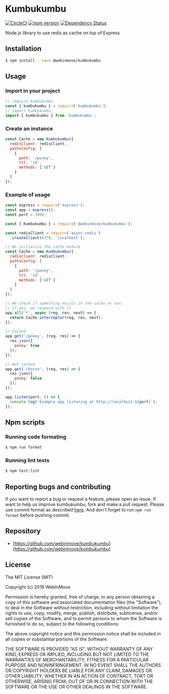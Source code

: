 # Kumbukumbu

[![CircleCI](https://circleci.com/gh/webinmove/kumbukumbu.svg?style=svg)](https://circleci.com/gh/webinmove/kumbukumbu)
[![npm version](https://img.shields.io/npm/v/@webinmove/kumbukumbu.svg)](https://www.npmjs.com/package/@webinmove/kumbukumbu)
[![Dependency Status](https://img.shields.io/david/webinmove/kumbukumbu.svg?style=flat-square)](https://david-dm.org/webinmove/kumbukumbu)

Node.js library to use redis as cache on top of Express

## Installation

```sh
$ npm install --save @webinmove/kumbukumbu
```

## Usage

### Import in your project

```js
// require kumbukumbu
const { kumbukumbu } = require('kumbukumbu');
// import kumbukumbu
import { kumbukumbu } from 'kumbukumbu';
```

### Create an instance

```js
const Cache = new Kumbukumbu({
  redisClient: redisClient,
  pathsConfig: [
    {
      path: '/poney',
      ttl: '1d',
      methods: ['GET']
    }
  ]
});
```

### Example of usage

```js
const express = require('express');
const app = express();
const port = 3000;

const { Kumbukumbu } = require('@webinmove/kumbukumbu');

const redisClient = require('async-redis')
  .createClient(6379, 'localhost');

// We initialize the cache module
const Cache = new Kumbukumbu({
  redisClient: redisClient,
  pathsConfig: [
    {
      path: '/poney',
      ttl: '1d',
      methods: ['GET']
    }
  ]
});

// We check if something exists in the cache or not
// If yes, we respond with it
app.all('*', async (req, res, next) => {
  return Cache.interceptor(req, res, next);
});

// Cached
app.get('/poney', (req, res) => {
  res.json({
    poney: true
  });
});

// Not cached
app.get('/horse', (req, res) => {
  res.json({
    poney: false
  });
});

app.listen(port, () => {
  console.log(`Example app listening at http://localhost:${port}`);
});
```

## Npm scripts

### Running code formating

```sh
$ npm run format
```

### Running lint tests

```sh
$ npm test:lint
```

## Reporting bugs and contributing

If you want to report a bug or request a feature, please open an issue.
If want to help us improve kumbukumbu, fork and make a pull request.
Please use commit format as described [here](https://github.com/angular/angular.js/blob/master/DEVELOPERS.md#-git-commit-guidelines).
And don't forget to run `npm run format` before pushing commit.

## Repository

- [https://github.com/webinmove/kumbukumbu](https://github.com/webinmove/kumbukumbu)

## License

The MIT License (MIT)

Copyright (c) 2019 WebInMove

Permission is hereby granted, free of charge, to any person obtaining a copy
of this software and associated documentation files (the "Software"), to deal
in the Software without restriction, including without limitation the rights
to use, copy, modify, merge, publish, distribute, sublicense, and/or sell
copies of the Software, and to permit persons to whom the Software is
furnished to do so, subject to the following conditions:

The above copyright notice and this permission notice shall be included in all
copies or substantial portions of the Software.

THE SOFTWARE IS PROVIDED "AS IS", WITHOUT WARRANTY OF ANY KIND, EXPRESS OR
IMPLIED, INCLUDING BUT NOT LIMITED TO THE WARRANTIES OF MERCHANTABILITY,
FITNESS FOR A PARTICULAR PURPOSE AND NONINFRINGEMENT. IN NO EVENT SHALL THE
AUTHORS OR COPYRIGHT HOLDERS BE LIABLE FOR ANY CLAIM, DAMAGES OR OTHER
LIABILITY, WHETHER IN AN ACTION OF CONTRACT, TORT OR OTHERWISE, ARISING FROM,
OUT OF OR IN CONNECTION WITH THE SOFTWARE OR THE USE OR OTHER DEALINGS IN THE
SOFTWARE.
